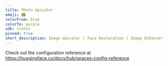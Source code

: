 ```yaml
---
title: Photo Upscaler
emoji: 🏙️
colorFrom: blue
colorTo: purple
sdk: static
pinned: true
short_description: Image Upscaler | Face Restoration | Image Enhancer
---
```


Check out the configuration reference at https://huggingface.co/docs/hub/spaces-config-reference